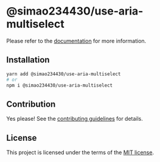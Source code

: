 # @simao234430/use-aria-multiselect



Please refer to the [documentation](https://YooUI.org/docs/components/use-aria-multiselect) for more information.

## Installation

```sh
yarn add @simao234430/use-aria-multiselect
# or
npm i @simao234430/use-aria-multiselect
```

## Contribution

Yes please! See the
[contributing guidelines](https://github.com/xiaosimao123/yooui/blob/master/CONTRIBUTING.md)
for details.

## License

This project is licensed under the terms of the
[MIT license](https://github.com/xiaosimao123/yooui/blob/master/LICENSE).
